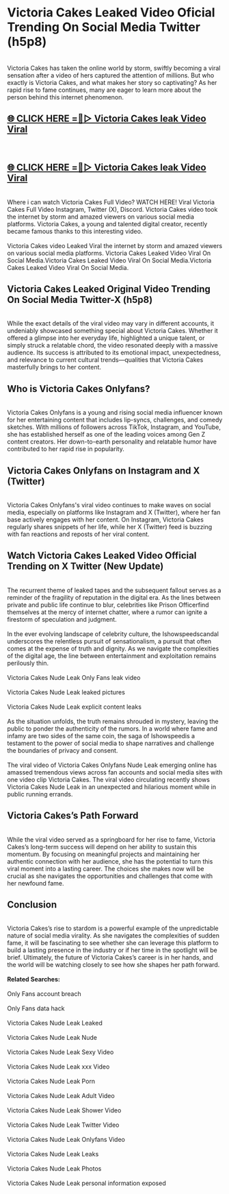 # Victoria Cakes Leaked Video Oficial Trending On Social Media Twitter (h5p8)
<br>
Victoria Cakes has taken the online world by storm, swiftly becoming a viral sensation after a video of hers captured the attention of millions. But who exactly is Victoria Cakes, and what makes her story so captivating? As her rapid rise to fame continues, many are eager to learn more about the person behind this internet phenomenon.
<br>
<h2><a href="https://v.mview.online/p/url.html?title=Victoria_Cakes&ref=git">🌐 CLICK HERE =👙▷ Victoria Cakes leak Video Viral</a></h2>
<br>
<h2><a href="https://v.mview.online/p/url.html?title=Victoria_Cakes&ref=git">🌐 CLICK HERE =👙▷ Victoria Cakes leak Video Viral</a></h2>
<br>
Where i can watch Victoria Cakes Full Video? WATCH HERE! Viral Victoria Cakes Full Video Instagram, Twitter (X), Discord. Victoria Cakes video took the internet by storm and amazed viewers on various social media platforms. Victoria Cakes, a young and talented digital creator, recently became famous thanks to this interesting video.
<br><br>
Victoria Cakes video Leaked Viral the internet by storm and amazed viewers on various social media platforms. Victoria Cakes Leaked Video Viral On Social Media.Victoria Cakes Leaked Video Viral On Social Media.Victoria Cakes Leaked Video Viral On Social Media.
<br>
<h2>Victoria Cakes Leaked Original Video Trending On Social Media Twitter-X (h5p8)</h2>
<br>
While the exact details of the viral video may vary in different accounts, it undeniably showcased something special about Victoria Cakes. Whether it offered a glimpse into her everyday life, highlighted a unique talent, or simply struck a relatable chord, the video resonated deeply with a massive audience. Its success is attributed to its emotional impact, unexpectedness, and relevance to current cultural trends—qualities that Victoria Cakes masterfully brings to her content.
<br>
<h2>Who is Victoria Cakes Onlyfans?</h2>
<br>
Victoria Cakes Onlyfans is a young and rising social media influencer known for her entertaining content that includes lip-syncs, challenges, and comedy sketches. With millions of followers across TikTok, Instagram, and YouTube, she has established herself as one of the leading voices among Gen Z content creators. Her down-to-earth personality and relatable humor have contributed to her rapid rise in popularity.
<br>
<h2>Victoria Cakes Onlyfans on Instagram and X (Twitter)</h2>
<br>
Victoria Cakes Onlyfans's viral video continues to make waves on social media, especially on platforms like Instagram and X (Twitter), where her fan base actively engages with her content. On Instagram, Victoria Cakes regularly shares snippets of her life, while her X (Twitter) feed is buzzing with fan reactions and reposts of her viral content.
<br>
<h2>Watch Victoria Cakes Leaked Video Official Trending on X Twitter (New Update)</h2>
<br>
The recurrent theme of leaked tapes and the subsequent fallout serves as a reminder of the fragility of reputation in the digital era. As the lines between private and public life continue to blur, celebrities like Prison Officerfind themselves at the mercy of internet chatter, where a rumor can ignite a firestorm of speculation and judgment.
<br><br>
In the ever evolving landscape of celebrity culture, the Ishowspeedscandal underscores the relentless pursuit of sensationalism, a pursuit that often comes at the expense of truth and dignity. As we navigate the complexities of the digital age, the line between entertainment and exploitation remains perilously thin.
<br><br>
Victoria Cakes Nude Leak Only Fans leak video
<br><br>
Victoria Cakes Nude Leak leaked pictures
<br><br>
Victoria Cakes Nude Leak explicit content leaks
<br><br>
As the situation unfolds, the truth remains shrouded in mystery, leaving the public to ponder the authenticity of the rumors. In a world where fame and infamy are two sides of the same coin, the saga of Ishowspeedis a testament to the power of social media to shape narratives and challenge the boundaries of privacy and consent.
<br><br>
The viral video of Victoria Cakes Onlyfans Nude Leak emerging online has amassed tremendous views across fan accounts and social media sites with one video clip Victoria Cakes. The viral video circulating recently shows Victoria Cakes Nude Leak in an unexpected and hilarious moment while in public running errands.
<br>
<h2>Victoria Cakes’s Path Forward</h2>
<br>
While the viral video served as a springboard for her rise to fame, Victoria Cakes’s long-term success will depend on her ability to sustain this momentum. By focusing on meaningful projects and maintaining her authentic connection with her audience, she has the potential to turn this viral moment into a lasting career. The choices she makes now will be crucial as she navigates the opportunities and challenges that come with her newfound fame.
<br>
<h2>Conclusion</h2>
<br>
Victoria Cakes’s rise to stardom is a powerful example of the unpredictable nature of social media virality. As she navigates the complexities of sudden fame, it will be fascinating to see whether she can leverage this platform to build a lasting presence in the industry or if her time in the spotlight will be brief. Ultimately, the future of Victoria Cakes’s career is in her hands, and the world will be watching closely to see how she shapes her path forward.
<br><br>
<strong>Related Searches:</strong>
<br><br>
Only Fans account breach
<br><br>
Only Fans data hack
<br><br>
Victoria Cakes Nude Leak Leaked
<br><br>
Victoria Cakes Nude Leak Nude
<br><br>
Victoria Cakes Nude Leak Sexy Video
<br><br>
Victoria Cakes Nude Leak xxx Video
<br><br>
Victoria Cakes Nude Leak Porn
<br><br>
Victoria Cakes Nude Leak Adult Video
<br><br>
Victoria Cakes Nude Leak Shower Video
<br><br>
Victoria Cakes Nude Leak Twitter Video
<br><br>
Victoria Cakes Nude Leak Onlyfans Video
<br><br>
Victoria Cakes Nude Leak Leaks
<br><br>
Victoria Cakes Nude Leak Photos
<br><br>
Victoria Cakes Nude Leak personal information exposed